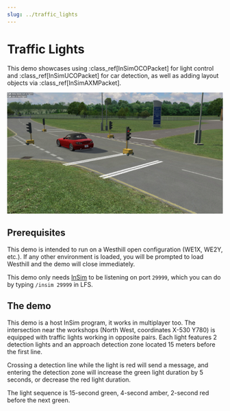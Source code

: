 ```yaml
---
slug: ../traffic_lights
---
```


# Traffic Lights

This demo showcases using :class_ref[InSimOCOPacket] for light control and :class_ref[InSimUCOPacket]
for car detection, as well as adding layout objects via :class_ref[InSimAXMPacket].

![Traffic lights](./traffic_lights_2.jpg)

## Prerequisites

This demo is intended to run on a Westhill open configuration (WE1X, WE2Y, etc.). If any other
environment is loaded, you will be prompted to load Westhill and the demo will close immediately.

This demo only needs [InSim](/guides/getting_started/insim/intro.md) to be listening on port `29999`,
which you can do by typing `/insim 29999` in LFS.

## The demo

This demo is a host InSim program, it works in multiplayer too. The intersection near the workshops
(North West, coordinates X-530 Y780) is equipped with traffic lights working in opposite pairs.
Each light features 2 detection lights and an approach detection zone located 15 meters before
the first line.

Crossing a detection line while the light is red will send a message, and entering the detection
zone will increase the green light duration by 5 seconds, or decrease the red light duration.

The light sequence is 15-second green, 4-second amber, 2-second red before the next green.
